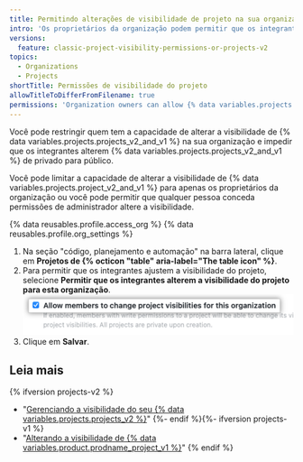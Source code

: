 ```yaml
---
title: Permitindo alterações de visibilidade de projeto na sua organização
intro: 'Os proprietários da organização podem permitir que os integrantes com permissões de administrador ajustem a visibilidade de {% data variables.projects.projects_v2_and_v1 %} na sua organização.'
versions:
  feature: classic-project-visibility-permissions-or-projects-v2
topics:
  - Organizations
  - Projects
shortTitle: Permissões de visibilidade do projeto
allowTitleToDifferFromFilename: true
permissions: 'Organization owners can allow {% data variables.projects.project_v2_and_v1 %} visibility changes for an organization.'
---
```


Você pode restringir quem tem a capacidade de alterar a visibilidade de {% data variables.projects.projects_v2_and_v1 %} na sua organização e impedir que os integrantes alterem {% data variables.projects.projects_v2_and_v1 %} de privado para público.

Você pode limitar a capacidade de alterar a visibilidade de {% data variables.projects.project_v2_and_v1 %} para apenas os proprietários da organização ou você pode permitir que qualquer pessoa conceda permissões de administrador altere a visibilidade.

{% data reusables.profile.access_org %}
{% data reusables.profile.org_settings %}
1. Na seção "código, planejamento e automação" na barra lateral, clique em **Projetos de {% octicon "table" aria-label="The table icon" %}**.
1. Para permitir que os integrantes ajustem a visibilidade do projeto, selecione **Permitir que os integrantes alterem a visibilidade do projeto para esta organização**. ![Captura de tela que mostra a caixa de seleção para definir alterações de visibilidade](/assets/images/help/projects-v2/visibility-change-checkbox.png)
1. Clique em **Salvar**.

## Leia mais

{% ifversion projects-v2 %}
- "[Gerenciando a visibilidade do seu {% data variables.projects.projects_v2 %}](/issues/planning-and-tracking-with-projects/managing-your-project/managing-visibility-of-your-projects)"
{%- endif %}{%- ifversion projects-v1 %}
- "[Alterando a visibilidade de {% data variables.product.prodname_project_v1 %}](/issues/organizing-your-work-with-project-boards/managing-project-boards/changing-project-board-visibility)"
{% endif %}
